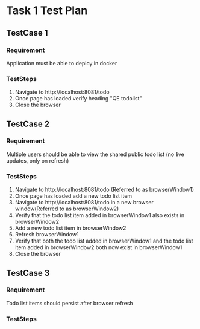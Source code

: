 # Task 1 Test Plan

## TestCase 1
### Requirement
Application must be able to deploy in docker
### TestSteps
1. Navigate to http://localhost:8081/todo
2. Once page has loaded verify heading "QE todolist"
3. Close the browser

## TestCase 2
### Requirement
Multiple users should be able to view the shared public todo list (no live updates, only on refresh)
### TestSteps
1. Navigate to http://localhost:8081/todo (Referred to as browserWindow1)
2. Once page has loaded add a new todo list item
3. Navigate to http://localhost:8081/todo in a new browser window(Referred to as browserWindow2)
4. Verify that the todo list item added in browserWindow1 also exists in browserWindow2
5. Add a new todo list item in browserWindow2
6. Refresh browserWindow1
7. Verify that both the todo list added in browserWindow1 and the todo list item added in browserWindow2 both now exist in browserWindow1
8. Close the browser

## TestCase 3
### Requirement
Todo list items should persist after browser refresh
### TestSteps

